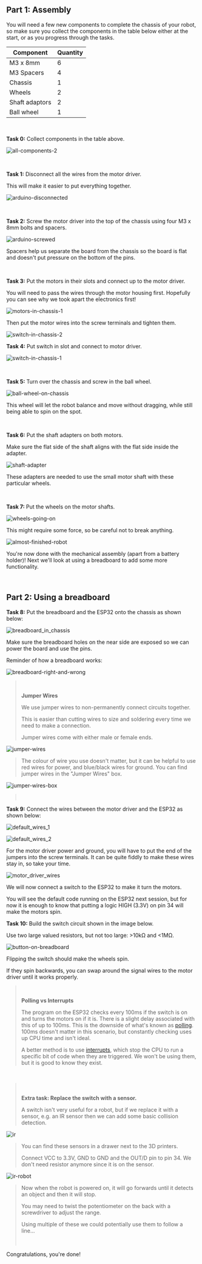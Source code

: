 ## Part 1: Assembly

You will need a few new components to complete the chassis of your robot, so make sure you collect the components in the table below either at the start, or as you progress through the tasks.

| Component   | Quantity    |
| ----------- | ----------- |
| M3 x 8mm    | 6           |
| M3 Spacers  | 4           |
| Chassis     | 1           |
| Wheels      | 2           |
| Shaft adaptors | 2        |
| Ball wheel  | 1           |

<br>

**Task 0:** Collect components in the table above.

![all-components-2](/2024-Winter/Images/all-components-2.jpg)

<br>

**Task 1:** Disconnect all the wires from the motor driver.

This will make it easier to put everything together.

![arduino-disconnected](/2024-Winter/Images/arduino-disconnected.jpg)

<br>

**Task 2:** Screw the motor driver into the top of the chassis using four M3 x 8mm bolts and spacers.

![arduino-screwed](/2024-Winter/Images/arduino-screwed.jpg)

Spacers help us separate the board from the chassis so the board is flat and doesn't put pressure on the bottom of the pins.

<br>

**Task 3:** Put the motors in their slots and connect up to the motor driver.

You will need to pass the wires through the motor housing first. Hopefully you can see why we took apart the electronics first!

![motors-in-chassis-1](/2024-Winter/Images/motors-in-chassis-1.jpg)

Then put the motor wires into the screw terminals and tighten them.

![switch-in-chassis-2](/2024-Winter/Images/switch-in-chassis-2.jpg)

**Task 4:** Put switch in slot and connect to motor driver.  

![switch-in-chassis-1](/2024-Winter/Images/switch-in-chassis-1.jpg)



<br>

**Task 5:** Turn over the chassis and screw in the ball wheel.

![ball-wheel-on-chassis](/2024-Winter/Images/ball-wheel-on-chassis.jpg)

This wheel will let the robot balance and move without dragging, while still being able to spin on the spot.

<br>

**Task 6:** Put the shaft adapters on both motors.

Make sure the flat side of the shaft aligns with the flat side inside the adapter.

![shaft-adapter](/2024-Winter/Images/shaft-adapter.jpg)

These adapters are needed to use the small motor shaft with these particular wheels.

<br>

**Task 7:** Put the wheels on the motor shafts.

![wheels-going-on](/2024-Winter/Images/wheels-going-on.jpg)

This might require some force, so be careful not to break anything.

![almost-finished-robot](/2024-Winter/Images/almost-finished-robot.jpg)

You're now done with the mechanical assembly (apart from a battery holder)! Next we'll look at using a breadboard to add some more functionality.

<br>

## Part 2: Using a breadboard

**Task 8:** Put the breadboard and the ESP32 onto the chassis as shown below:

![breadboard_in_chassis](/2024-Winter/Images/breadboard_in_chassis.jpg)

Make sure the breadboard holes on the near side are exposed so we can power the board and use the pins.

Reminder of how a breadboard works:

![breadboard-right-and-wrong](/2024-Winter/Images/breadboard-right-and-wrong.png)

><br>
>
>**Jumper Wires**
>
>We use jumper wires to non-permanently connect circuits together.
>
>This is easier than cutting wires to size and soldering every time we need to make a connection.
>
>Jumper wires come with either male or female ends.
>
![jumper-wires](/2024-Winter/Images/jumper-wires.jpg)
>
> The colour of wire you use doesn't matter, but it can be helpful to use red wires for power, and blue/black wires for ground.
>You can find jumper wires in the "Jumper Wires" box.
>
![jumper-wires-box](/2024-Winter/Images/jumper-wires-box.jpg)
><br>

**Task 9:** Connect the wires between the motor driver and the ESP32 as shown below:

![default_wires_1](/2024-Winter/Images/default_wires_1.jpg)

![default_wires_2](/2024-Winter/Images/default_wires_2.jpg)

For the motor driver power and ground, you will have to put the end of the jumpers into the screw terminals. It can be quite fiddly to make these wires stay in, so take your time.

![motor_driver_wires](/2024-Winter/Images/motor_driver_wires.jpg)

We will now connect a switch to the ESP32 to make it turn the motors.

You will see the default code running on the ESP32 next session, but for now it is enough to know that putting a logic HIGH (3.3V) on pin 34 will make the motors spin.

**Task 10:** Build the switch circuit shown in the image below.

Use two large valued resistors, but not too large: >10kΩ and <1MΩ.

![button-on-breadboard](/2024-Winter/Images/switch_in_breadboard.jpg)

Flipping the switch should make the wheels spin.

If they spin backwards, you can swap around the signal wires to the motor driver until it works properly.
><br>
>
> **Polling vs Interrupts**
>
>The program on the ESP32 checks every 100ms if the switch is on and turns the motors  on if it is. There is a slight delay associated with this of up to 100ms. This is the downside of what's known as [polling](https://en.wikipedia.org/wiki/Polling_(computer_science)). 100ms doesn't matter in this scenario, but constantly checking uses up CPU time and isn't ideal.
>
>A better method is to use [interrupts](https://en.wikipedia.org/wiki/Interrupt), which stop the CPU to run a specific bit of code when they are triggered. We won't be using them, but it is good to know they exist.
><br>

<br>

><br>
>
>**Extra task: Replace the switch with a sensor.**
>
>A switch isn't very useful for a robot, but if we replace it with a sensor, e.g. an IR sensor then we can add some basic collision detection.
>
![ir](/2023/Images/ir.png)
>
>You can find these sensors in a drawer next to the 3D printers.
>
> Connect VCC to 3.3V, GND to GND and the OUT/D pin to pin 34. We don't need resistor anymore since it is on the sensor.
>
![ir-robot](/2024-winter/Images/ir-robot.png)
>
>Now when the robot is powered on, it will go forwards until it detects an object and then it will stop.
>
>You may need to twist the potentiometer on the back with a screwdriver to adjust the range.
>
>Using multiple of these we could potentially use them to follow a line...
>
><br>

Congratulations, you're done!